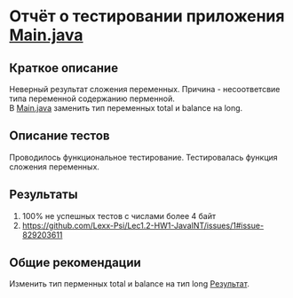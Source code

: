 # Отчёт о тестировании приложения [Main.java](https://github.com/Lexx-Psi/Lec1.2-HW1-JavaINT/blob/710e474d26655272ada96b5d3980ac58550e2b46/Main.java)

## Краткое описание
Неверный результат сложения переменных. 
Причина - несоответсвие типа переменной содержанию перменной.  
В [Main.java](https://github.com/Lexx-Psi/Lec1.2-HW1-JavaINT/blob/710e474d26655272ada96b5d3980ac58550e2b46/Main.java) заменить тип переменных total и balance на long. 

## Описание тестов
Проводилось функциональное тестирование. 
Тестировалась функция сложения переменных.

## Результаты

1. 100% не успешных тестов с числами более 4 байт
2. https://github.com/Lexx-Psi/Lec1.2-HW1-JavaINT/issues/1#issue-829203611

## Общие рекомендации
Изменить тип перменных total и balance на тип long
[Результат](https://github.com/Lexx-Psi/Lec1.2-HW1-JavaINT/blob/b5af38025354edae4420d62d48fb3060bb630f4d/balance2.jpg).
